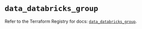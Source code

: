 # `data_databricks_group`

Refer to the Terraform Registry for docs: [`data_databricks_group`](https://registry.terraform.io/providers/databricks/databricks/1.56.0/docs/data-sources/group).
